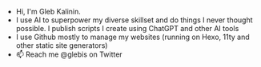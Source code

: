 - Hi, I'm Gleb Kalinin. 
- I use AI to superpower my diverse skillset and do things I never thought possible. I publish scripts I create using ChatGPT and other AI tools
- I use Github mostly to manage my websites (running on Hexo, 11ty and other static site generators)
- 📫 Reach me @glebis on Twitter

<!---
glebis/glebis is a ✨ special ✨ repository because its `README.md` (this file) appears on your GitHub profile.
You can click the Preview link to take a look at your changes.
--->
